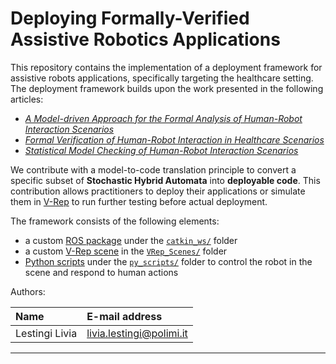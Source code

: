 Deploying Formally-Verified Assistive Robotics Applications
====================================

This repository contains the implementation of a deployment framework for assistive 
robots applications, specifically targeting the healthcare setting.
The deployment framework builds upon the work presented in the following articles:
- [*A Model-driven Approach for the Formal Analysis of Human-Robot Interaction Scenarios*][paper3]
- [*Formal Verification of Human-Robot Interaction in Healthcare Scenarios*][paper2]
- [*Statistical Model Checking of Human-Robot Interaction Scenarios*][paper1]

We contribute with a model-to-code translation principle to convert a specific subset 
of **Stochastic Hybrid Automata** into **deployable code**. This contribution allows practitioners
to deploy their applications or simulate them in [V-Rep][vrep] to run further testing before 
actual deployment.

The framework consists of the following elements:
- a custom [ROS package](catkin_ws/src/hri_scenarios) under the [`catkin_ws/`](catkin_ws/src/hri_scenarios) folder
- a custom [V-Rep scene](VRep_Scenes/hri_healthcare_scene.ttt) in the [`VRep_Scenes/`](VRep_Scenes/hri_healthcare_scene.ttt) folder
- [Python scripts](py_scripts) under the [`py_scripts/`](py_scripts) folder to control the robot in the scene and respond to human actions

Authors:

| Name              | E-mail address           |
|:----------------- |:-------------------------|
| Lestingi Livia    | livia.lestingi@polimi.it |


-----------



[paper1]: https://dx.doi.org/10.4204/EPTCS.319.2
[paper2]: https://doi.org/10.1007/978-3-030-58768-0_17
[paper3]: https://dx.doi.org/10.1109/SMC42975.2020.9283204
[vrep]: https://coppeliarobotics.com/downloads


